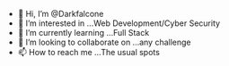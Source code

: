 - 👋 Hi, I’m @Darkfalcone
- 👀 I’m interested in ...Web Development/Cyber Security
- 🌱 I’m currently learning ...Full Stack
- 💞️ I’m looking to collaborate on ...any challenge
- 📫 How to reach me ...The usual spots

<!---
Darkfalcone/Darkfalcone is a ✨ special ✨ repository because its `README.md` (this file) appears on your GitHub profile.
You can click the Preview link to take a look at your changes.
--->
